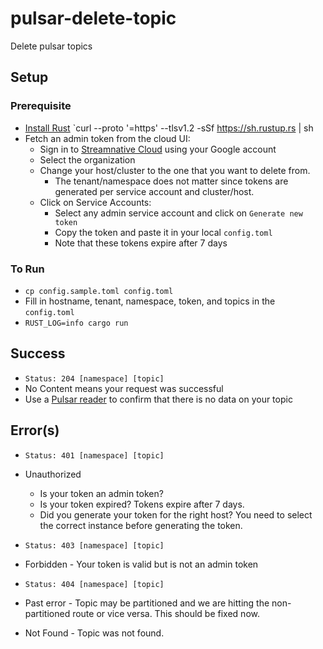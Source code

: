 # pulsar-delete-topic
Delete pulsar topics

## Setup

### Prerequisite
- [Install Rust](https://www.rust-lang.org/tools/install) `curl --proto '=https' --tlsv1.2 -sSf https://sh.rustup.rs | sh
- Fetch an admin token from the cloud UI:
    - Sign in to [Streamnative Cloud](https://auth.streamnative.cloud/u/login/identifier) using your Google account
    - Select the organization
    - Change your host/cluster to the one that you want to delete from.
        - The tenant/namespace does not matter since tokens are generated per service account and cluster/host.
    - Click on Service Accounts:
        - Select any admin service account and click on `Generate new token`
        - Copy the token and paste it in your local `config.toml`
        - Note that these tokens expire after 7 days


### To Run
- `cp config.sample.toml config.toml`
- Fill in hostname, tenant, namespace, token, and topics in the `config.toml`
- `RUST_LOG=info cargo run`

## Success
- `Status: 204 [namespace] [topic]`
- No Content means your request was successful
- Use a [Pulsar reader](https://github.com/omegaphoenix/pulsar-rs-reader) to confirm that there is no data on your topic


## Error(s)
- `Status: 401 [namespace] [topic]`
- Unauthorized
  - Is your token an admin token?
  - Is your token expired? Tokens expire after 7 days.
  - Did you generate your token for the right host? You need to select the correct instance before generating the token.

- `Status: 403 [namespace] [topic]`
- Forbidden - Your token is valid but is not an admin token

- `Status: 404 [namespace] [topic]`
- Past error - Topic may be partitioned and we are hitting the non-partitioned route or vice versa. This should be fixed now.
- Not Found - Topic was not found.
